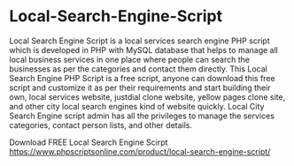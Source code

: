 # Local-Search-Engine-Script
Local Search Engine Script is a local services search engine PHP script which is developed in PHP with MySQL database that helps to manage all local business services in one place where people can search the businesses as per the categories and contact them directly. This Local Search Engine PHP Script is a free script, anyone can download this free script and customize it as per their requirements and start building their own, local services website, justdial clone website, yellow pages clone site, and other city local search engines kind of website quickly. Local City Search Engine script admin has all the privileges to manage the services categories, contact person lists, and other details.

Download FREE Local Search Engine Scirpt
https://www.phpscriptsonline.com/product/local-search-engine-script/
